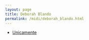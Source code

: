 ```yaml
---
layout: page
title: Deborah Blando
permalink: /midi/deborah_blando.html
---
```


* [Unicamente](https://objectstorage.sa-saopaulo-1.oraclecloud.com/n/grwdgud0delr/b/victor3d.com.br/o/midi%2Funicamente.mid)